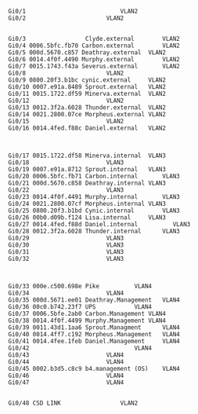 
	Gi0/1           				VLAN2
	Gi0/2						VLAN2


	Gi0/3                 Clyde.external		VLAN2
	Gi0/4 0006.5bfc.fb70 Carbon.external		VLAN2
	Gi0/5 000d.5670.c857 Deathray.external	VLAN2
	Gi0/6 0014.4f0f.4490 Murphy.external		VLAN2
	Gi0/7 0015.1743.f43a Severus.external		VLAN2
	Gi0/8						VLAN2
	Gi0/9 0800.20f3.b1bc cynic.external		VLAN2
	Gi0/10 0007.e91a.8489 Sprout.external	VLAN2
	Gi0/11 0015.1722.df59 Minerva.external	VLAN2
	Gi0/12						VLAN2
	Gi0/13 0012.3f2a.6028 Thunder.external	VLAN2
	Gi0/14 0021.2800.07ce Morpheus.external	VLAN2
	Gi0/15						VLAN2
	Gi0/16 0014.4fed.f88c Daniel.external	VLAN2


	
	Gi0/17 0015.1722.df58 Minerva.internal	VLAN3
	Gi0/18						VLAN3
	Gi0/19 0007.e91a.8712 Sprout.internal	VLAN3
	Gi0/20 0006.5bfc.fb71 Carbon.internal		VLAN3
	Gi0/21 000d.5670.c858 Deathray.internal	VLAN3
	Gi0/22						VLAN3
	Gi0/23 0014.4f0f.4491 Murphy.internal		VLAN3
	Gi0/24 0021.2800.07cf Morpheus.internal	VLAN3
	Gi0/25 0800.20f3.b1bd Cynic.internal		VLAN3
	Gi0/26 00b0.d09b.f124 Lisa.internal		VLAN3
	Gi0/27 0014.4fed.f88d Daniel.internal          VLAN3
	Gi0/28 0012.3f2a.6028 Thunder.internal		VLAN3
	Gi0/29						VLAN3
	Gi0/30						VLAN3
	Gi0/31						VLAN3
	Gi0/32						VLAN3



	Gi0/33 000e.c500.698e Pike			VLAN4
	Gi0/34						VLAN4
	Gi0/35 000d.5671.ee01 Deathray.Management	VLAN4
	Gi0/36 00c0.b742.23f7 UPS			VLAN4
	Gi0/37 0006.5bfe.2ab0 Carbon.Management	VLAN4
	Gi0/38 0014.4f0f.4499 Murphy.Management	VLAN4
	Gi0/39 0011.43d1.1aa6 Sprout.Managment		VLAN4
	Gi0/40 0014.4ff7.c192 Morpheus.Management	VLAN4
	Gi0/41 0014.4fee.1feb Daniel.Management		VLAN4
	Gi0/42                				VLAN4
	Gi0/43						VLAN4
	Gi0/44						VLAN4
	Gi0/45 0002.b3d5.c8c9 b4.management (OS)	VLAN4
	Gi0/46						VLAN4
	Gi0/47						VLAN4


	Gi0/48 CSD LINK					VLAN2
